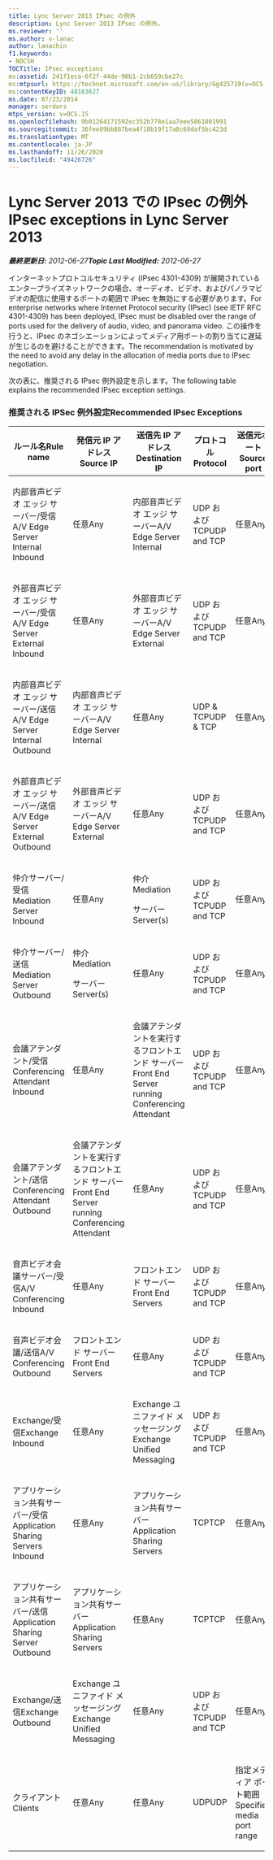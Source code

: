 ```yaml
---
title: Lync Server 2013 IPsec の例外
description: Lync Server 2013 IPsec の例外。
ms.reviewer: ''
ms.author: v-lanac
author: lanachin
f1.keywords:
- NOCSH
TOCTitle: IPsec exceptions
ms:assetid: 241f1eca-6f2f-44de-90b1-2cb659cbe27c
ms:mtpsurl: https://technet.microsoft.com/en-us/library/Gg425719(v=OCS.15)
ms:contentKeyID: 48183627
ms.date: 07/23/2014
manager: serdars
mtps_version: v=OCS.15
ms.openlocfilehash: 9b01264171592ec352b778e1aa7eee5861801991
ms.sourcegitcommit: 36fee89bb887bea4f18b19f17a8c69daf5bc423d
ms.translationtype: MT
ms.contentlocale: ja-JP
ms.lasthandoff: 11/26/2020
ms.locfileid: "49426726"
---
```

# <a name="ipsec-exceptions-in-lync-server-2013"></a><span data-ttu-id="96efd-103">Lync Server 2013 での IPsec の例外</span><span class="sxs-lookup"><span data-stu-id="96efd-103">IPsec exceptions in Lync Server 2013</span></span>

<div data-xmlns="http://www.w3.org/1999/xhtml">

<div class="topic" data-xmlns="http://www.w3.org/1999/xhtml" data-msxsl="urn:schemas-microsoft-com:xslt" data-cs="https://msdn.microsoft.com/">

<div data-asp="https://msdn2.microsoft.com/asp">



</div>

<div id="mainSection">

<div id="mainBody"><span data-ttu-id="96efd-104">

<span> </span></span><span class="sxs-lookup"><span data-stu-id="96efd-104">

<span> </span></span></span>

<span data-ttu-id="96efd-105">_**最終更新日:** 2012-06-27_</span><span class="sxs-lookup"><span data-stu-id="96efd-105">_**Topic Last Modified:** 2012-06-27_</span></span>

<span data-ttu-id="96efd-106">インターネットプロトコルセキュリティ (IPsec 4301-4309) が展開されているエンタープライズネットワークの場合、オーディオ、ビデオ、およびパノラマビデオの配信に使用するポートの範囲で IPsec を無効にする必要があります。</span><span class="sxs-lookup"><span data-stu-id="96efd-106">For enterprise networks where Internet Protocol security (IPsec) (see IETF RFC 4301-4309) has been deployed, IPsec must be disabled over the range of ports used for the delivery of audio, video, and panorama video.</span></span> <span data-ttu-id="96efd-107">この操作を行うと、IPsec のネゴシエーションによってメディア用ポートの割り当てに遅延が生じるのを避けることができます。</span><span class="sxs-lookup"><span data-stu-id="96efd-107">The recommendation is motivated by the need to avoid any delay in the allocation of media ports due to IPsec negotiation.</span></span>

<span data-ttu-id="96efd-108">次の表に、推奨される IPsec 例外設定を示します。</span><span class="sxs-lookup"><span data-stu-id="96efd-108">The following table explains the recommended IPsec exception settings.</span></span>

### <a name="recommended-ipsec-exceptions"></a><span data-ttu-id="96efd-109">推奨される IPSec 例外設定</span><span class="sxs-lookup"><span data-stu-id="96efd-109">Recommended IPsec Exceptions</span></span>

<table style="width:100%;">
<colgroup>
<col style="width: 14%" />
<col style="width: 14%" />
<col style="width: 14%" />
<col style="width: 14%" />
<col style="width: 14%" />
<col style="width: 14%" />
<col style="width: 14%" />
</colgroup>
<thead>
<tr class="header">
<th><span data-ttu-id="96efd-110">ルール名</span><span class="sxs-lookup"><span data-stu-id="96efd-110">Rule name</span></span></th>
<th><span data-ttu-id="96efd-111">発信元 IP アドレス</span><span class="sxs-lookup"><span data-stu-id="96efd-111">Source IP</span></span></th>
<th><span data-ttu-id="96efd-112">送信先 IP アドレス</span><span class="sxs-lookup"><span data-stu-id="96efd-112">Destination IP</span></span></th>
<th><span data-ttu-id="96efd-113">プロトコル</span><span class="sxs-lookup"><span data-stu-id="96efd-113">Protocol</span></span></th>
<th><span data-ttu-id="96efd-114">送信元ポート</span><span class="sxs-lookup"><span data-stu-id="96efd-114">Source port</span></span></th>
<th><span data-ttu-id="96efd-115">宛先ポート</span><span class="sxs-lookup"><span data-stu-id="96efd-115">Destination port</span></span></th>
<th><span data-ttu-id="96efd-116">認証要件</span><span class="sxs-lookup"><span data-stu-id="96efd-116">Authentication Requirement</span></span></th>
</tr>
</thead>
<tbody>
<tr class="odd">
<td><p><span data-ttu-id="96efd-117">内部音声ビデオ エッジ サーバー/受信</span><span class="sxs-lookup"><span data-stu-id="96efd-117">A/V Edge Server Internal Inbound</span></span></p></td>
<td><p><span data-ttu-id="96efd-118">任意</span><span class="sxs-lookup"><span data-stu-id="96efd-118">Any</span></span></p></td>
<td><p><span data-ttu-id="96efd-119">内部音声ビデオ エッジ サーバー</span><span class="sxs-lookup"><span data-stu-id="96efd-119">A/V Edge Server Internal</span></span></p></td>
<td><p><span data-ttu-id="96efd-120">UDP および TCP</span><span class="sxs-lookup"><span data-stu-id="96efd-120">UDP and TCP</span></span></p></td>
<td><p><span data-ttu-id="96efd-121">任意</span><span class="sxs-lookup"><span data-stu-id="96efd-121">Any</span></span></p></td>
<td><p><span data-ttu-id="96efd-122">任意</span><span class="sxs-lookup"><span data-stu-id="96efd-122">Any</span></span></p></td>
<td><p><span data-ttu-id="96efd-123">認証しない</span><span class="sxs-lookup"><span data-stu-id="96efd-123">Do not authenticate</span></span></p></td>
</tr>
<tr class="even">
<td><p><span data-ttu-id="96efd-124">外部音声ビデオ エッジ サーバー/受信</span><span class="sxs-lookup"><span data-stu-id="96efd-124">A/V Edge Server External Inbound</span></span></p></td>
<td><p><span data-ttu-id="96efd-125">任意</span><span class="sxs-lookup"><span data-stu-id="96efd-125">Any</span></span></p></td>
<td><p><span data-ttu-id="96efd-126">外部音声ビデオ エッジ サーバー</span><span class="sxs-lookup"><span data-stu-id="96efd-126">A/V Edge Server External</span></span></p></td>
<td><p><span data-ttu-id="96efd-127">UDP および TCP</span><span class="sxs-lookup"><span data-stu-id="96efd-127">UDP and TCP</span></span></p></td>
<td><p><span data-ttu-id="96efd-128">任意</span><span class="sxs-lookup"><span data-stu-id="96efd-128">Any</span></span></p></td>
<td><p><span data-ttu-id="96efd-129">任意</span><span class="sxs-lookup"><span data-stu-id="96efd-129">Any</span></span></p></td>
<td><p><span data-ttu-id="96efd-130">認証しない</span><span class="sxs-lookup"><span data-stu-id="96efd-130">Do not authenticate</span></span></p></td>
</tr>
<tr class="odd">
<td><p><span data-ttu-id="96efd-131">内部音声ビデオ エッジ サーバー/送信</span><span class="sxs-lookup"><span data-stu-id="96efd-131">A/V Edge Server Internal Outbound</span></span></p></td>
<td><p><span data-ttu-id="96efd-132">内部音声ビデオ エッジ サーバー</span><span class="sxs-lookup"><span data-stu-id="96efd-132">A/V Edge Server Internal</span></span></p></td>
<td><p><span data-ttu-id="96efd-133">任意</span><span class="sxs-lookup"><span data-stu-id="96efd-133">Any</span></span></p></td>
<td><p><span data-ttu-id="96efd-134">UDP &amp; TCP</span><span class="sxs-lookup"><span data-stu-id="96efd-134">UDP &amp; TCP</span></span></p></td>
<td><p><span data-ttu-id="96efd-135">任意</span><span class="sxs-lookup"><span data-stu-id="96efd-135">Any</span></span></p></td>
<td><p><span data-ttu-id="96efd-136">任意</span><span class="sxs-lookup"><span data-stu-id="96efd-136">Any</span></span></p></td>
<td><p><span data-ttu-id="96efd-137">認証しない</span><span class="sxs-lookup"><span data-stu-id="96efd-137">Do not authenticate</span></span></p></td>
</tr>
<tr class="even">
<td><p><span data-ttu-id="96efd-138">外部音声ビデオ エッジ サーバー/送信</span><span class="sxs-lookup"><span data-stu-id="96efd-138">A/V Edge Server External Outbound</span></span></p></td>
<td><p><span data-ttu-id="96efd-139">外部音声ビデオ エッジ サーバー</span><span class="sxs-lookup"><span data-stu-id="96efd-139">A/V Edge Server External</span></span></p></td>
<td><p><span data-ttu-id="96efd-140">任意</span><span class="sxs-lookup"><span data-stu-id="96efd-140">Any</span></span></p></td>
<td><p><span data-ttu-id="96efd-141">UDP および TCP</span><span class="sxs-lookup"><span data-stu-id="96efd-141">UDP and TCP</span></span></p></td>
<td><p><span data-ttu-id="96efd-142">任意</span><span class="sxs-lookup"><span data-stu-id="96efd-142">Any</span></span></p></td>
<td><p><span data-ttu-id="96efd-143">任意</span><span class="sxs-lookup"><span data-stu-id="96efd-143">Any</span></span></p></td>
<td><p><span data-ttu-id="96efd-144">認証しない</span><span class="sxs-lookup"><span data-stu-id="96efd-144">Do not authenticate</span></span></p></td>
</tr>
<tr class="odd">
<td><p><span data-ttu-id="96efd-145">仲介サーバー/受信</span><span class="sxs-lookup"><span data-stu-id="96efd-145">Mediation Server Inbound</span></span></p></td>
<td><p><span data-ttu-id="96efd-146">任意</span><span class="sxs-lookup"><span data-stu-id="96efd-146">Any</span></span></p></td>
<td><p><span data-ttu-id="96efd-147">仲介</span><span class="sxs-lookup"><span data-stu-id="96efd-147">Mediation</span></span></p>
<p><span data-ttu-id="96efd-148">サーバー</span><span class="sxs-lookup"><span data-stu-id="96efd-148">Server(s)</span></span></p></td>
<td><p><span data-ttu-id="96efd-149">UDP および TCP</span><span class="sxs-lookup"><span data-stu-id="96efd-149">UDP and TCP</span></span></p></td>
<td><p><span data-ttu-id="96efd-150">任意</span><span class="sxs-lookup"><span data-stu-id="96efd-150">Any</span></span></p></td>
<td><p><span data-ttu-id="96efd-151">任意</span><span class="sxs-lookup"><span data-stu-id="96efd-151">Any</span></span></p></td>
<td><p><span data-ttu-id="96efd-152">認証しない</span><span class="sxs-lookup"><span data-stu-id="96efd-152">Do not authenticate</span></span></p></td>
</tr>
<tr class="even">
<td><p><span data-ttu-id="96efd-153">仲介サーバー/送信</span><span class="sxs-lookup"><span data-stu-id="96efd-153">Mediation Server Outbound</span></span></p></td>
<td><p><span data-ttu-id="96efd-154">仲介</span><span class="sxs-lookup"><span data-stu-id="96efd-154">Mediation</span></span></p>
<p><span data-ttu-id="96efd-155">サーバー</span><span class="sxs-lookup"><span data-stu-id="96efd-155">Server(s)</span></span></p></td>
<td><p><span data-ttu-id="96efd-156">任意</span><span class="sxs-lookup"><span data-stu-id="96efd-156">Any</span></span></p></td>
<td><p><span data-ttu-id="96efd-157">UDP および TCP</span><span class="sxs-lookup"><span data-stu-id="96efd-157">UDP and TCP</span></span></p></td>
<td><p><span data-ttu-id="96efd-158">任意</span><span class="sxs-lookup"><span data-stu-id="96efd-158">Any</span></span></p></td>
<td><p><span data-ttu-id="96efd-159">任意</span><span class="sxs-lookup"><span data-stu-id="96efd-159">Any</span></span></p></td>
<td><p><span data-ttu-id="96efd-160">認証しない</span><span class="sxs-lookup"><span data-stu-id="96efd-160">Do not authenticate</span></span></p></td>
</tr>
<tr class="odd">
<td><p><span data-ttu-id="96efd-161">会議アテンダント/受信</span><span class="sxs-lookup"><span data-stu-id="96efd-161">Conferencing Attendant Inbound</span></span></p></td>
<td><p><span data-ttu-id="96efd-162">任意</span><span class="sxs-lookup"><span data-stu-id="96efd-162">Any</span></span></p></td>
<td><p><span data-ttu-id="96efd-163">会議アテンダントを実行するフロントエンド サーバー</span><span class="sxs-lookup"><span data-stu-id="96efd-163">Front End Server running Conferencing Attendant</span></span></p></td>
<td><p><span data-ttu-id="96efd-164">UDP および TCP</span><span class="sxs-lookup"><span data-stu-id="96efd-164">UDP and TCP</span></span></p></td>
<td><p><span data-ttu-id="96efd-165">任意</span><span class="sxs-lookup"><span data-stu-id="96efd-165">Any</span></span></p></td>
<td><p><span data-ttu-id="96efd-166">任意</span><span class="sxs-lookup"><span data-stu-id="96efd-166">Any</span></span></p></td>
<td><p><span data-ttu-id="96efd-167">認証しない</span><span class="sxs-lookup"><span data-stu-id="96efd-167">Do not authenticate</span></span></p></td>
</tr>
<tr class="even">
<td><p><span data-ttu-id="96efd-168">会議アテンダント/送信</span><span class="sxs-lookup"><span data-stu-id="96efd-168">Conferencing Attendant Outbound</span></span></p></td>
<td><p><span data-ttu-id="96efd-169">会議アテンダントを実行するフロントエンド サーバー</span><span class="sxs-lookup"><span data-stu-id="96efd-169">Front End Server running Conferencing Attendant</span></span></p></td>
<td><p><span data-ttu-id="96efd-170">任意</span><span class="sxs-lookup"><span data-stu-id="96efd-170">Any</span></span></p></td>
<td><p><span data-ttu-id="96efd-171">UDP および TCP</span><span class="sxs-lookup"><span data-stu-id="96efd-171">UDP and TCP</span></span></p></td>
<td><p><span data-ttu-id="96efd-172">任意</span><span class="sxs-lookup"><span data-stu-id="96efd-172">Any</span></span></p></td>
<td><p><span data-ttu-id="96efd-173">任意</span><span class="sxs-lookup"><span data-stu-id="96efd-173">Any</span></span></p></td>
<td><p><span data-ttu-id="96efd-174">認証しない</span><span class="sxs-lookup"><span data-stu-id="96efd-174">Do not authenticate</span></span></p></td>
</tr>
<tr class="odd">
<td><p><span data-ttu-id="96efd-175">音声ビデオ会議サーバー/受信</span><span class="sxs-lookup"><span data-stu-id="96efd-175">A/V Conferencing Inbound</span></span></p></td>
<td><p><span data-ttu-id="96efd-176">任意</span><span class="sxs-lookup"><span data-stu-id="96efd-176">Any</span></span></p></td>
<td><p><span data-ttu-id="96efd-177">フロントエンド サーバー</span><span class="sxs-lookup"><span data-stu-id="96efd-177">Front End Servers</span></span></p></td>
<td><p><span data-ttu-id="96efd-178">UDP および TCP</span><span class="sxs-lookup"><span data-stu-id="96efd-178">UDP and TCP</span></span></p></td>
<td><p><span data-ttu-id="96efd-179">任意</span><span class="sxs-lookup"><span data-stu-id="96efd-179">Any</span></span></p></td>
<td><p><span data-ttu-id="96efd-180">任意</span><span class="sxs-lookup"><span data-stu-id="96efd-180">Any</span></span></p></td>
<td><p><span data-ttu-id="96efd-181">認証しない</span><span class="sxs-lookup"><span data-stu-id="96efd-181">Do not authenticate</span></span></p></td>
</tr>
<tr class="even">
<td><p><span data-ttu-id="96efd-182">音声ビデオ会議/送信</span><span class="sxs-lookup"><span data-stu-id="96efd-182">A/V Conferencing Outbound</span></span></p></td>
<td><p><span data-ttu-id="96efd-183">フロントエンド サーバー</span><span class="sxs-lookup"><span data-stu-id="96efd-183">Front End Servers</span></span></p></td>
<td><p><span data-ttu-id="96efd-184">任意</span><span class="sxs-lookup"><span data-stu-id="96efd-184">Any</span></span></p></td>
<td><p><span data-ttu-id="96efd-185">UDP および TCP</span><span class="sxs-lookup"><span data-stu-id="96efd-185">UDP and TCP</span></span></p></td>
<td><p><span data-ttu-id="96efd-186">任意</span><span class="sxs-lookup"><span data-stu-id="96efd-186">Any</span></span></p></td>
<td><p><span data-ttu-id="96efd-187">任意</span><span class="sxs-lookup"><span data-stu-id="96efd-187">Any</span></span></p></td>
<td><p><span data-ttu-id="96efd-188">認証しない</span><span class="sxs-lookup"><span data-stu-id="96efd-188">Do not authenticate</span></span></p></td>
</tr>
<tr class="odd">
<td><p><span data-ttu-id="96efd-189">Exchange/受信</span><span class="sxs-lookup"><span data-stu-id="96efd-189">Exchange Inbound</span></span></p></td>
<td><p><span data-ttu-id="96efd-190">任意</span><span class="sxs-lookup"><span data-stu-id="96efd-190">Any</span></span></p></td>
<td><p><span data-ttu-id="96efd-191">Exchange ユニファイド メッセージング</span><span class="sxs-lookup"><span data-stu-id="96efd-191">Exchange Unified Messaging</span></span></p></td>
<td><p><span data-ttu-id="96efd-192">UDP および TCP</span><span class="sxs-lookup"><span data-stu-id="96efd-192">UDP and TCP</span></span></p></td>
<td><p><span data-ttu-id="96efd-193">任意</span><span class="sxs-lookup"><span data-stu-id="96efd-193">Any</span></span></p></td>
<td><p><span data-ttu-id="96efd-194">任意</span><span class="sxs-lookup"><span data-stu-id="96efd-194">Any</span></span></p></td>
<td><p><span data-ttu-id="96efd-195">認証しない</span><span class="sxs-lookup"><span data-stu-id="96efd-195">Do not authenticate</span></span></p></td>
</tr>
<tr class="even">
<td><p><span data-ttu-id="96efd-196">アプリケーション共有サーバー/受信</span><span class="sxs-lookup"><span data-stu-id="96efd-196">Application Sharing Servers Inbound</span></span></p></td>
<td><p><span data-ttu-id="96efd-197">任意</span><span class="sxs-lookup"><span data-stu-id="96efd-197">Any</span></span></p></td>
<td><p><span data-ttu-id="96efd-198">アプリケーション共有サーバー</span><span class="sxs-lookup"><span data-stu-id="96efd-198">Application Sharing Servers</span></span></p></td>
<td><p><span data-ttu-id="96efd-199">TCP</span><span class="sxs-lookup"><span data-stu-id="96efd-199">TCP</span></span></p></td>
<td><p><span data-ttu-id="96efd-200">任意</span><span class="sxs-lookup"><span data-stu-id="96efd-200">Any</span></span></p></td>
<td><p><span data-ttu-id="96efd-201">任意</span><span class="sxs-lookup"><span data-stu-id="96efd-201">Any</span></span></p></td>
<td><p><span data-ttu-id="96efd-202">認証しない</span><span class="sxs-lookup"><span data-stu-id="96efd-202">Do not authenticate</span></span></p></td>
</tr>
<tr class="odd">
<td><p><span data-ttu-id="96efd-203">アプリケーション共有サーバー/送信</span><span class="sxs-lookup"><span data-stu-id="96efd-203">Application Sharing Server Outbound</span></span></p></td>
<td><p><span data-ttu-id="96efd-204">アプリケーション共有サーバー</span><span class="sxs-lookup"><span data-stu-id="96efd-204">Application Sharing Servers</span></span></p></td>
<td><p><span data-ttu-id="96efd-205">任意</span><span class="sxs-lookup"><span data-stu-id="96efd-205">Any</span></span></p></td>
<td><p><span data-ttu-id="96efd-206">TCP</span><span class="sxs-lookup"><span data-stu-id="96efd-206">TCP</span></span></p></td>
<td><p><span data-ttu-id="96efd-207">任意</span><span class="sxs-lookup"><span data-stu-id="96efd-207">Any</span></span></p></td>
<td><p><span data-ttu-id="96efd-208">任意</span><span class="sxs-lookup"><span data-stu-id="96efd-208">Any</span></span></p></td>
<td><p><span data-ttu-id="96efd-209">認証しない</span><span class="sxs-lookup"><span data-stu-id="96efd-209">Do not authenticate</span></span></p></td>
</tr>
<tr class="even">
<td><p><span data-ttu-id="96efd-210">Exchange/送信</span><span class="sxs-lookup"><span data-stu-id="96efd-210">Exchange Outbound</span></span></p></td>
<td><p><span data-ttu-id="96efd-211">Exchange ユニファイド メッセージング</span><span class="sxs-lookup"><span data-stu-id="96efd-211">Exchange Unified Messaging</span></span></p></td>
<td><p><span data-ttu-id="96efd-212">任意</span><span class="sxs-lookup"><span data-stu-id="96efd-212">Any</span></span></p></td>
<td><p><span data-ttu-id="96efd-213">UDP および TCP</span><span class="sxs-lookup"><span data-stu-id="96efd-213">UDP and TCP</span></span></p></td>
<td><p><span data-ttu-id="96efd-214">任意</span><span class="sxs-lookup"><span data-stu-id="96efd-214">Any</span></span></p></td>
<td><p><span data-ttu-id="96efd-215">任意</span><span class="sxs-lookup"><span data-stu-id="96efd-215">Any</span></span></p></td>
<td><p><span data-ttu-id="96efd-216">認証しない</span><span class="sxs-lookup"><span data-stu-id="96efd-216">Do not authenticate</span></span></p></td>
</tr>
<tr class="odd">
<td><p><span data-ttu-id="96efd-217">クライアント</span><span class="sxs-lookup"><span data-stu-id="96efd-217">Clients</span></span></p></td>
<td><p><span data-ttu-id="96efd-218">任意</span><span class="sxs-lookup"><span data-stu-id="96efd-218">Any</span></span></p></td>
<td><p><span data-ttu-id="96efd-219">任意</span><span class="sxs-lookup"><span data-stu-id="96efd-219">Any</span></span></p></td>
<td><p><span data-ttu-id="96efd-220">UDP</span><span class="sxs-lookup"><span data-stu-id="96efd-220">UDP</span></span></p></td>
<td><p><span data-ttu-id="96efd-221">指定メディア ポート範囲</span><span class="sxs-lookup"><span data-stu-id="96efd-221">Specified media port range</span></span></p></td>
<td><p><span data-ttu-id="96efd-222">任意</span><span class="sxs-lookup"><span data-stu-id="96efd-222">Any</span></span></p></td>
<td><p><span data-ttu-id="96efd-223">認証しない</span><span class="sxs-lookup"><span data-stu-id="96efd-223">Do not authenticate</span></span></p></td>
</tr>
</tbody>
</table><span data-ttu-id="96efd-224">


</div>

<span> </span>

</div>

</div>

</span><span class="sxs-lookup"><span data-stu-id="96efd-224">


</div>

<span> </span>

</div>

</div>

</span></span></div>

